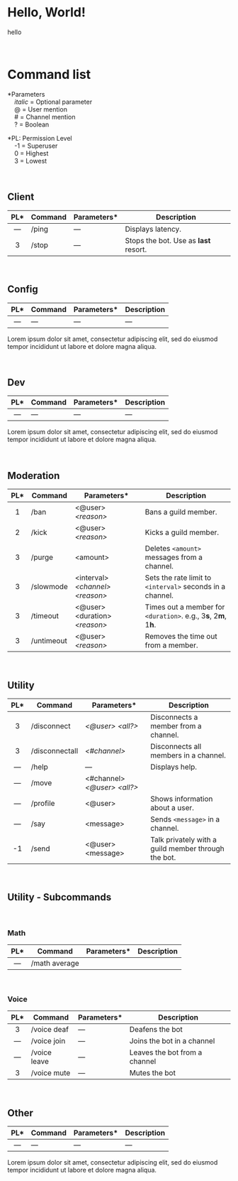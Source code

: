 # Hello, World!

hello

<br>

# Command list

\*Parameters<br>
&nbsp;&nbsp;&nbsp;&nbsp;*italic* = Optional parameter<br>
&nbsp;&nbsp;&nbsp;&nbsp;@ = User mention<br>
&nbsp;&nbsp;&nbsp;&nbsp;# = Channel mention<br>
&nbsp;&nbsp;&nbsp;&nbsp;? = Boolean<br>


\*PL: Permission Level<br>
&nbsp;&nbsp;&nbsp;&nbsp;-1 = Superuser<br>
&nbsp;&nbsp;&nbsp;&nbsp;0 = Highest<br>
&nbsp;&nbsp;&nbsp;&nbsp;3 = Lowest<br>

<br>

## Client

|  PL*  | Command | Parameters* | Description                            |
| :---: | ------- | ----------- | -------------------------------------- |
|   —   | /ping   | —           | Displays latency.                      |
|   3   | /stop   | —           | Stops the bot. Use as **last** resort. |

<br>

## Config

|  PL*  | Command | Parameters* | Description |
| :---: | ------- | ----------- | ----------- |
|   —   | —       | —           | —           |

Lorem ipsum dolor sit amet, consectetur adipiscing elit, sed do eiusmod tempor incididunt ut labore et dolore magna aliqua.

<br>

## Dev

|  PL*  | Command | Parameters* | Description |
| :---: | ------- | ----------- | ----------- |
|   —   | —       | —           | —           |

Lorem ipsum dolor sit amet, consectetur adipiscing elit, sed do eiusmod tempor incididunt ut labore et dolore magna aliqua.

<br>

## Moderation 

|  PL*  | Command    | Parameters*                             | Description                                                        |
| :---: | ---------- | --------------------------------------- | ------------------------------------------------------------------ |
|   1   | /ban       | \<@user\> *\<reason\>*                  | Bans a guild member.                                               |
|   2   | /kick      | \<@user\> *\<reason\>*                  | Kicks a guild member.                                              |
|   3   | /purge     | \<amount\>                              | Deletes `<amount>` messages from a channel.                        |
|   3   | /slowmode  | \<interval\> *\<channel\>* *\<reason\>* | Sets the rate limit to `<interval>` seconds in a channel.          |
|   3   | /timeout   | \<@user\> \<duration\> *\<reason\>*     | Times out a member for `<duration>`. e.g., 3**s**, 2**m**, 1**h**. |
|   3   | /untimeout | \<@user\> *\<reason\>*                  | Removes the time out from a member.                                |

<br>

## Utility

|  PL*  | Command        | Parameters*                         | Description                                         |
| :---: | -------------- | ----------------------------------- | --------------------------------------------------- |
|   3   | /disconnect    | *\<@user\>* *\<all?\>*              | Disconnects a member from a channel.                |
|   3   | /disconnectall | *\<#channel\>*                      | Disconnects all members in a channel.               |
|   —   | /help          | —                                   | Displays help.                                      |
|   —   | /move          | \<#channel\> *\<@user\>* *\<all?\>* |                                                     |
|   —   | /profile       | \<@user\>                           | Shows information about a user.                     |
|   —   | /say           | \<message\>                         | Sends `<message>` in a channel.                     |
|  -1   | /send          | \<@user\> \<message\>               | Talk privately with a guild member through the bot. |

<br>

## Utility - Subcommands

<br>

### Math

|  PL*  | Command       | Parameters* | Description |
| :---: | ------------- | ----------- | ----------- |
|   —   | /math average |             |             |

<br>

### Voice

|  PL*  | Command      | Parameters* | Description                   |
| :---: | ------------ | ----------- | ----------------------------- |
|   3   | /voice deaf  | —           | Deafens the bot               |
|   —   | /voice join  | —           | Joins the bot in a channel    |
|   —   | /voice leave | —           | Leaves the bot from a channel |
|   3   | /voice mute  | —           | Mutes the bot                 |

<br>

## Other

|  PL*  | Command | Parameters* | Description |
| :---: | ------- | ----------- | ----------- |
|   —   | —       | —           | —           |

Lorem ipsum dolor sit amet, consectetur adipiscing elit, sed do eiusmod tempor incididunt ut labore et dolore magna aliqua.

<br>